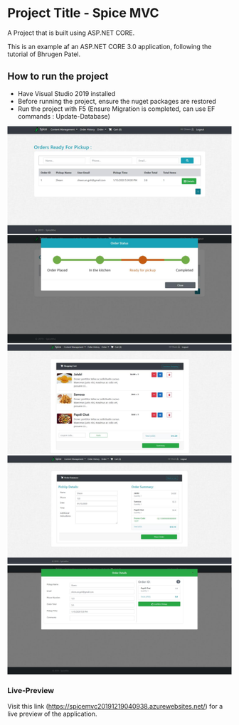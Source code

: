 # Project Title - Spice MVC

A Project that is built using ASP.NET CORE.

This is an example af an ASP.NET CORE 3.0 application, following the tutorial of Bhrugen Patel.


## How to run the project

- Have  Visual Studio 2019 installed
- Before running the project, ensure the nuget packages are restored
- Run the project with F5 (Ensure Migration is completed, can use EF commands : Update-Database)

![Spice MVC Screenshot](screenshot.jpg)
![Spice MVC Screenshot](screenshot2.jpg)
![Spice MVC Screenshot](screenshot3.jpg)
![Spice MVC Screenshot](screenshot4.jpg)
![Spice MVC Screenshot](screenshot5.jpg)

### Live-Preview

Visit this link (https://spicemvc20191219040938.azurewebsites.net/) for a live preview of the application.